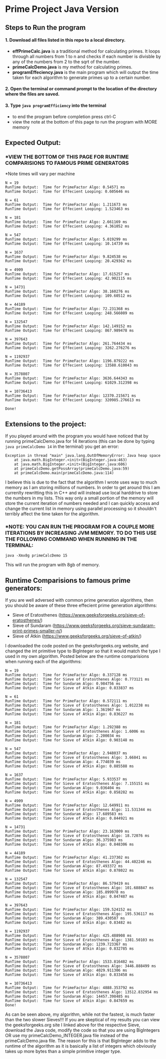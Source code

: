 # Prime Project Java Version
## Steps to Run the program
#### 1. Download all files listed in this repo to a local directory.<br />
  * __effPrimeCalc.java__ is a traditional method for calculating primes.  It loops through all numbers from 1 to n and checks if each number is divisble by any of the numbers from 2 to the sqrt of the number.<br />
  * __primeCalcDemo.java__ is my method for calculating primes.<br />
  * __programEffeciency.java__ is the main program which will output the time taken for each algorithm to generate primes up to a certain number.<br />
#### 2. Open the terminal or command prompt to the location of the directory where the files are saved. <br />
#### 3. Type `java programEfficiency` into the terminal
  * to end the program before completion press ctrl-C
  * view the note at the bottom of this page to run the program with MORE memory

## Expected Output: 
### *VIEW THE BOTTOM OF THIS PAGE FOR RUNTIME COMPARISIONS TO FAMOUS PRIME GENERATORS

*Note times will vary per machine

```
N = 19
RunTime Output:  Time for PrimeFactor Algo: 0.54571 ms
RunTime Output:  Time for Effecient Looping: 0.605646 ms

N = 61
RunTime Output:  Time for PrimeFactor Algo: 1.211673 ms
RunTime Output:  Time for Effecient Looping: 1.523463 ms

N = 181
RunTime Output:  Time for PrimeFactor Algo: 2.661169 ms
RunTime Output:  Time for Effecient Looping: 4.361052 ms

N = 547
RunTime Output:  Time for PrimeFactor Algo: 5.019299 ms
RunTime Output:  Time for Effecient Looping: 10.14739 ms

N = 1637
RunTime Output:  Time for PrimeFactor Algo: 9.824538 ms
RunTime Output:  Time for Effecient Looping: 20.429362 ms

N = 4909
RunTime Output:  Time for PrimeFactor Algo: 17.615257 ms
RunTime Output:  Time for Effecient Looping: 42.902115 ms

N = 14731
RunTime Output:  Time for PrimeFactor Algo: 38.160276 ms
RunTime Output:  Time for Effecient Looping: 109.60512 ms

N = 44189
RunTime Output:  Time for PrimeFactor Algo: 72.231368 ms
RunTime Output:  Time for Effecient Looping: 248.566089 ms

N = 132547
RunTime Output:  Time for PrimeFactor Algo: 142.149152 ms
RunTime Output:  Time for Effecient Looping: 867.989478 ms

N = 397643
RunTime Output:  Time for PrimeFactor Algo: 261.764434 ms
RunTime Output:  Time for Effecient Looping: 3262.276276 ms

N = 1192937
RunTime Output:  Time for PrimeFactor Algo: 1196.879222 ms
RunTime Output:  Time for Effecient Looping: 13588.610043 ms

N = 3578807
RunTime Output:  Time for PrimeFactor Algo: 3636.644343 ms
RunTime Output:  Time for Effecient Looping: 61029.312398 ms

N = 10736413
RunTime Output:  Time for PrimeFactor Algo: 12370.215671 ms
RunTime Output:  Time for Effecient Looping: 320985.276613 ms

Done!
```

## Extensions to the project:
If you played around with the program you would have noticed that by running primeCalcDemo.java for 14 iterations (this can be done by typing `java primeCalcDemo 14` in the terminal) you get an error: 
```
Exception in thread "main" java.lang.OutOfMemoryError: Java heap space
	at java.math.BigInteger.<init>(BigInteger.java:463)
	at java.math.BigInteger.<init>(BigInteger.java:606)
	at primeCalcDemo.getPossArray(primeCalcDemo.java:59)
	at primeCalcDemo.main(primeCalcDemo.java:114)
```
I believe this is due to the fact that the algorithm I wrote uses way to much memory as I am storing millions of numbers.  In order to get around this I am currenlty rewritting this in C++ and will instead use local harddrive to store the numbers in my lists.  This way only a small portion of the memory will store the current iteration of numbers needed and I can quickly access and change the current list in memory using parallel processing so it shouldn't terribly affect the time taken for the algorithm. 

### *NOTE: YOU CAN RUN THE PROGRAM FOR A COUPLE MORE ITERATIONS BY INCREASING JVM MEMORY.  TO DO THIS USE THE FOLLOWING COMMAND WHEN RUNNING IN THE TERMINAL:
```
java -Xmx8g primeCalcDemo 15
```
This will run the program with 8gb of memory.

## Runtime Comparisions to famous prime generators:
If you are well adversed with common prime generation algorithms, then you should be aware of these three effecient prime generation algorithms:
  * Sieve of Eratosthenes (https://www.geeksforgeeks.org/sieve-of-eratosthenes/)
  * Sieve of Sundaram (https://www.geeksforgeeks.org/sieve-sundaram-print-primes-smaller-n/)
  * Sieve of Atkin (https://www.geeksforgeeks.org/sieve-of-atkin/)
  
I downloaded the code posted on the geeksforgeeks.org website, and changed the int primitive type to BigInteger so that it would match the type I used in my own algorithm.  Posted below are the runtime comparisions when running each of the algorithms:
```
N = 19
RunTime Output:  Time for PrimeFactor Algo: 0.337128 ms
RunTime Output:  Time for Sieve of Eratosthenes Algo: 0.773121 ms
RunTime Output:  Time for Sundaram Algo: 0.984756 ms
RunTime Output:  Time for Sieve of Atkin Algo: 0.833837 ms

N = 61
RunTime Output:  Time for PrimeFactor Algo: 0.572111 ms
RunTime Output:  Time for Sieve of Eratosthenes Algo: 1.012238 ms
RunTime Output:  Time for Sundaram Algo: 1.361967 ms
RunTime Output:  Time for Sieve of Atkin Algo: 0.836227 ms

N = 181
RunTime Output:  Time for PrimeFactor Algo: 1.292388 ms
RunTime Output:  Time for Sieve of Eratosthenes Algo: 1.6006 ms
RunTime Output:  Time for Sundaram Algo: 2.200034 ms
RunTime Output:  Time for Sieve of Atkin Algo: 0.903148 ms

N = 547
RunTime Output:  Time for PrimeFactor Algo: 2.948037 ms
RunTime Output:  Time for Sieve of Eratosthenes Algo: 3.66841 ms
RunTime Output:  Time for Sundaram Algo: 4.774039 ms
RunTime Output:  Time for Sieve of Atkin Algo: 0.885588 ms

N = 1637
RunTime Output:  Time for PrimeFactor Algo: 5.933537 ms
RunTime Output:  Time for Sieve of Eratosthenes Algo: 7.155151 ms
RunTime Output:  Time for Sundaram Algo: 9.036404 ms
RunTime Output:  Time for Sieve of Atkin Algo: 0.858282 ms

N = 4909
RunTime Output:  Time for PrimeFactor Algo: 12.649911 ms
RunTime Output:  Time for Sieve of Eratosthenes Algo: 11.531344 ms
RunTime Output:  Time for Sundaram Algo: 17.689583 ms
RunTime Output:  Time for Sieve of Atkin Algo: 0.844921 ms

N = 14731
RunTime Output:  Time for PrimeFactor Algo: 23.163009 ms
RunTime Output:  Time for Sieve of Eratosthenes Algo: 18.72076 ms
RunTime Output:  Time for Sundaram Algo: 36.375983 ms
RunTime Output:  Time for Sieve of Atkin Algo: 0.848306 ms

N = 44189
RunTime Output:  Time for PrimeFactor Algo: 41.237302 ms
RunTime Output:  Time for Sieve of Eratosthenes Algo: 44.402246 ms
RunTime Output:  Time for Sundaram Algo: 87.493372 ms
RunTime Output:  Time for Sieve of Atkin Algo: 0.878022 ms

N = 132547
RunTime Output:  Time for PrimeFactor Algo: 86.579419 ms
RunTime Output:  Time for Sieve of Eratosthenes Algo: 101.688847 ms
RunTime Output:  Time for Sundaram Algo: 185.899978 ms
RunTime Output:  Time for Sieve of Atkin Algo: 0.847487 ms

N = 397643
RunTime Output:  Time for PrimeFactor Algo: 159.524152 ms
RunTime Output:  Time for Sieve of Eratosthenes Algo: 195.536117 ms
RunTime Output:  Time for Sundaram Algo: 389.430587 ms
RunTime Output:  Time for Sieve of Atkin Algo: 0.83482 ms

N = 1192937
RunTime Output:  Time for PrimeFactor Algo: 425.488908 ms
RunTime Output:  Time for Sieve of Eratosthenes Algo: 1381.50103 ms
RunTime Output:  Time for Sundaram Algo: 1239.723367 ms
RunTime Output:  Time for Sieve of Atkin Algo: 0.832785 ms

N = 3578807
RunTime Output:  Time for PrimeFactor Algo: 1533.816482 ms
RunTime Output:  Time for Sieve of Eratosthenes Algo: 3446.888499 ms
RunTime Output:  Time for Sundaram Algo: 4029.911306 ms
RunTime Output:  Time for Sieve of Atkin Algo: 0.833458 ms

N = 10736413
RunTime Output:  Time for PrimeFactor Algo: 4888.353792 ms
RunTime Output:  Time for Sieve of Eratosthenes Algo: 13512.832954 ms
RunTime Output:  Time for Sundaram Algo: 14457.398485 ms
RunTime Output:  Time for Sieve of Atkin Algo: 0.847659 ms
Done!
```
As can be seen above, my algorithm, while not the fastest, is much faster than the two slower Sieves!!!  If you are skeptical of my results you can view the geeksforgeeks.org site I linked above for the respective Sieve, download the Java code, modify the code so that you are using BigIntegers OR use my primeCalcDemo_INTEGER.java file instead of the primeCalcDemo.java file.  The reason for this is that BigInteger adds to the runtime of the algorithm as it is basically a list of integers which obviously takes up more bytes than a simple primitive integer type.
